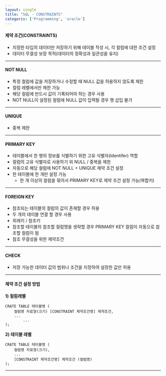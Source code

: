 ```yaml
---
layout: single
title: "SQL - CONSTRAINTS"
categoris: ['Programming', 'oracle']
---
```


#### 제약 조건(CONSTRAINTS)
* 지정한 타입의 데이터만 저장하기 위해 테이블 작성 시, 각 컬럼에 대한 조건 설정
* 데이터 무결성 보장 목적(데이터의 정확성과 일관성을 유지)   
   
***
   
#### NOT NULL
* 특정 컬럼에 값을 저장하거나 수정할 때 NULL 값을 허용하지 않도록 제한
* 컬럼 레벨에서만 제한 가능
* 해당 컬럼에 반드시 값이 기록되어야 하는 경우 사용
* NOT NULL이 설정된 컬럼에 NULL 값이 입력될 경우 행 삽입 불가   
   
***
   
#### UNIQUE
* 중복 제한
   
***
   
#### PRIMARY KEY
* 테이블에서 한 행의 정보를 식별하기 위한 고유 식별자(Identifer) 역할
* 컬럼의 고유 식별자로 사용하기 위  NULL / 중복을 제한
* 자동으로 해당 컬럼에 NOT NULL + UNIQUE 제약 조건 설정
* 한 테이블에 한 개만 설정 가능
    * 한 개 이상의 컬럼을 묶어서 PRIMARY KEY로 제약 조건 설정 가능(복합키)   

***
   
#### FOREIGN KEY
* 참조되는 테이블의 컬럼의 값이 존재할 경우 허용
* 두 개의 테이블 연결 할 경우 사용
* 외래키 / 참조키
* 참조할 테이블의 참조할 컬럼명을 생략할 경우 PRIMARY KEY 컬럼이 자동으로 참조할 컬럼이 됨
* 참조 무결성을 위한 제약조건   
   
***
   
#### CHECK
* 저장 가능한 데이터 값의 범위나 조건을 지정하여 설정한 값만 허용   
   
***
   
#### 제약 조건 설정 방법
**1) 컬럼레벨**   
   
```
CRATE TABLE 테이블명 (
    컬럼명 자료형(크기) [CONSTRAINT 제약조건명] 제약조건,
    ...
		...
);
```   
   
**2) 테이블 레벨**   
   
```
CRATE TABLE 테이블명 (
    컬럼명 자료형(크기),
    ...
    [CONSTRAINT 제약조건명] 제약조건 (컬럼명)
);
```   
   
***